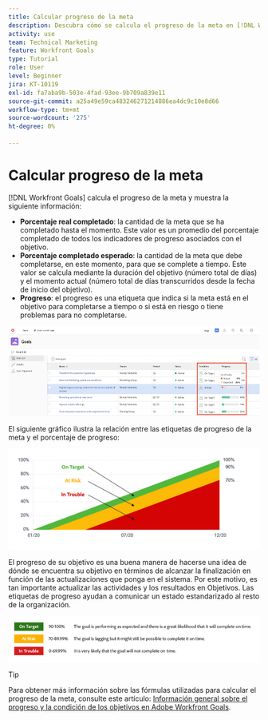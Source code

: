 ```yaml
---
title: Calcular progreso de la meta
description: Descubra cómo se calcula el progreso de la meta en [!DNL Workfront Goals].
activity: use
team: Technical Marketing
feature: Workfront Goals
type: Tutorial
role: User
level: Beginner
jira: KT-10119
exl-id: fa7aba9b-503e-4fad-93ee-9b709a839e11
source-git-commit: a25a49e59ca483246271214886ea4dc9c10e8d66
workflow-type: tm+mt
source-wordcount: '275'
ht-degree: 0%

---
```


# Calcular progreso de la meta

[!DNL Workfront Goals] calcula el progreso de la meta y muestra la siguiente información:

* **Porcentaje real completado**: la cantidad de la meta que se ha completado hasta el momento. Este valor es un promedio del porcentaje completado de todos los indicadores de progreso asociados con el objetivo.
* **Porcentaje completado esperado**: la cantidad de la meta que debe completarse, en este momento, para que se complete a tiempo. Este valor se calcula mediante la duración del objetivo (número total de días) y el momento actual (número total de días transcurridos desde la fecha de inicio del objetivo).
* **Progreso**: el progreso es una etiqueta que indica si la meta está en el objetivo para completarse a tiempo o si está en riesgo o tiene problemas para no completarse.

![Captura de pantalla del progreso del objetivo en [!DNL Workfront Goals]](assets/13-workfront-goals-percent-complete.png)

El siguiente gráfico ilustra la relación entre las etiquetas de progreso de la meta y el porcentaje de progreso:

![Gráfico que ilustra la relación entre las etiquetas de progreso del objetivo y el porcentaje de progreso](assets/14-workfront-goals-progress-statuses.jpeg)

El progreso de su objetivo es una buena manera de hacerse una idea de dónde se encuentra su objetivo en términos de alcanzar la finalización en función de las actualizaciones que ponga en el sistema. Por este motivo, es tan importante actualizar las actividades y los resultados en Objetivos. Las etiquetas de progreso ayudan a comunicar un estado estandarizado al resto de la organización.

![Gráfico que cubre las diferentes etiquetas de progreso de [!DNL Workfront Goals]](assets/15-workfront-goals-progress-bar-code.png)


>[!TIP]
>
>Para obtener más información sobre las fórmulas utilizadas para calcular el progreso de la meta, consulte este artículo: [Información general sobre el progreso y la condición de los objetivos en Adobe Workfront Goals](https://experienceleague.adobe.com/docs/workfront/using/adobe-workfront-goals/goal-management/calculate-goal-progress.html?lang=en#overview-of-goal-progress-and-threshold).

